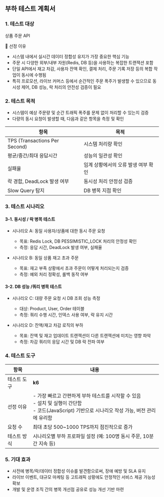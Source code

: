 ## 부하 테스트 계획서

### 1. 테스트 대상

상품 주문 API

📌 선정 이유

- 시스템 내에서 실시간 데이터 정합성 유지가 가장 중요한 핵심 기능
- 주문 시 다양한 외부/내부 자원(Redis, DB 등)을 사용하는 복잡한 트랜잭션 포함
- 단일 API에서 재고 차감, 사용자 잔액 확인, 결제 처리, 주문 기록 저장 등의 복합 작업이 동시에 수행됨
- 특히 프로모션, 라이브 커머스 등에서 순간적인 주문 폭주가 발생할 수 있으므로 동시성 제어, DB 성능, 락 처리의 안전성 검증이 필요

### 2. 테스트 목적

- 시스템이 예상 주문량 및 순간 트래픽 폭주를 문제 없이 처리할 수 있는지 검증
- 다량의 동시 요청이 발생할 때, 다음과 같은 항목을 측정 및 확인

| 항목                          | 목적                                |
| ----------------------------- | ----------------------------------- |
| TPS (Transactions Per Second) | 시스템 처리량 확인                  |
| 평균/중간/최대 응답시간       | 성능의 일관성 확인                  |
| 실패율                        | 임계 상황에서의 오류 발생 여부 확인 |
| 락 경합, DeadLock 발생 여부   | 동시성 처리 안정성 검증             |
| Slow Query 탐지               | DB 병목 지점 확인                   |

### 3. 테스트 시나리오

#### 3-1. 동시성 / 락 병목 테스트

- 시나리오 A: 동일 사용자/상품에 대한 동시 주문 요청

  - 목표: Redis Lock, DB PESSIMISTIC_LOCK 처리의 안정성 확인
  - 측정: 응답 시간, DeadLock 발생 여부, 실패율

- 시나리오 B: 동일 상품 재고 초과 주문

  - 목표: 재고 부족 상황에서 초과 주문이 어떻게 처리되는지 검증
  - 측정: 예외 처리 정확성, 롤백 동작 여부

#### 3-2. DB 성능 /쿼리 병목 테스트

- 시나리오 C: 대량 주문 요청 시 DB 조회 성능 측정

  - 대상: Product, User, Order 테이블
  - 측정: 쿼리 수행 시간, 인덱스 사용 여부, 락 유지 시간

- 시나리오 D: 잔액/재고 차감 로직의 부하
  - 목표: 잔액 및 재고 업데이트 트랜잭션이 다른 트랜잭션에 미치는 영향 파악
  - 측정: 차감 쿼리의 응답 시간 및 DB 락 전파 여부

### 4. 테스트 도구

| 항목        | 내용                                                                                                                                                   |
| ----------- | ------------------------------------------------------------------------------------------------------------------------------------------------------ |
| 테스트 도구 | **k6**                                                                                                                                                 |
| 선정 이유   | - 가장 빠르고 간편하게 부하 테스트를 시작할 수 있음<br> - 설치 및 실행이 간단함<br> - 코드(JavaScript) 기반으로 시나리오 작성 가능, 버전 관리에 유리함 |
| 요청 수     | 최대 초당 500~1000 TPS까지 점진적으로 증가                                                                                                             |
| 테스트 방식 | 시나리오별 부하 프로파일 설정 (예: 100명 동시 주문, 10분간 지속 등)                                                                                    |

### 5. 기대 효과

- 사전에 병목/락/데이터 정합성 이슈를 발견함으로써, 장애 예방 및 SLA 유지
- 라이브 이벤트, 대규모 마케팅 등 고트래픽 상황에도 안정적인 서비스 제공 가능성 확보
- 개발 및 운영 조직 간의 병목 개선점 공유로 성능 개선 기반 마련

